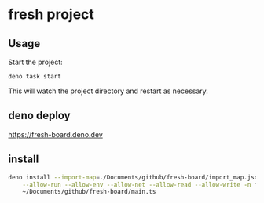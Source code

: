 # fresh project

## Usage

Start the project:

```
deno task start
```

This will watch the project directory and restart as necessary.

## deno deploy

https://fresh-board.deno.dev

## install

```bash
deno install --import-map=./Documents/github/fresh-board/import_map.json \
    --allow-run --allow-env --allow-net --allow-read --allow-write -n fresh-board \
    ~/Documents/github/fresh-board/main.ts
```
